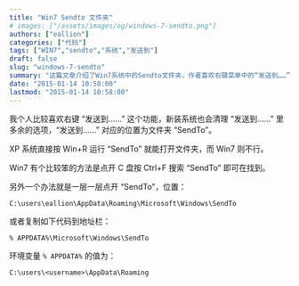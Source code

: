 ```yaml
---
title: "Win7 Sendto 文件夹"
# images: ["/assets/images/og/windows-7-sendto.png"]
authors: ["eallion"]
categories: ["代码"]
tags: ["WIN7","sendto","系统","发送到"]
draft: false
slug: "windows-7-sendto"
summary: "这篇文章介绍了Win7系统中的Sendto文件夹，作者喜欢右键菜单中的“发送到……”功能，并分享了如何在Win7系统中找到该文件夹的方法，包括通过搜索和逐级点开的方式进行查找。同时，提供了环境变量%APPDATA%的值作为文件夹路径。"
date: "2015-01-14 10:58:00"
lastmod: "2015-01-14 10:58:00"
---
```


我个人比较喜欢右键 “发送到……” 这个功能，新装系统也会清理 “发送到……” 里多余的选项，“发送到……” 对应的位置为文件夹 “SendTo”。

XP 系统直接按 Win+R 运行 “SendTo” 就能打开文件夹，而 Win7 则不行。

Win7 有个比较笨的方法是点开 C 盘按 Ctrl+F 搜索 “SendTo” 即可在找到。

另外一个办法就是一层一层点开 “SendTo”，位置：

```
C:\users\eallion\AppData\Roaming\Microsoft\Windows\SendTo
```

或者复制如下代码到地址栏：

```
% APPDATA%\Microsoft\Windows\SendTo
```

环境变量 `% APPDATA%` 的值为：

```
C:\users\<username>\AppData\Roaming
```
